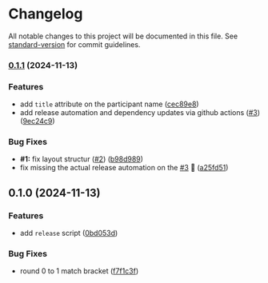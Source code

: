 # Changelog

All notable changes to this project will be documented in this file. See [standard-version](https://github.com/conventional-changelog/standard-version) for commit guidelines.

### [0.1.1](https://github.com/feryardiant/poc-brackets/compare/v0.1.0...v0.1.1) (2024-11-13)


### Features

* add `title` attribute on the participant name ([cec89e8](https://github.com/feryardiant/poc-brackets/commit/cec89e8d3226c94637f4bc900080892b0cfcb847))
* add release automation and dependency updates via github actions ([#3](https://github.com/feryardiant/poc-brackets/issues/3)) ([9ec24c9](https://github.com/feryardiant/poc-brackets/commit/9ec24c9726a7968596908f9badad172cf7d5afdb))


### Bug Fixes

* **#1:** fix layout structur ([#2](https://github.com/feryardiant/poc-brackets/issues/2)) ([b98d989](https://github.com/feryardiant/poc-brackets/commit/b98d989cf44eceee3dfc136d8829ec2e8ff7318f))
* fix missing the actual release automation on the [#3](https://github.com/feryardiant/poc-brackets/issues/3) :facepalm: ([a25fd51](https://github.com/feryardiant/poc-brackets/commit/a25fd51b8c535fff656b41e46437c1f15992d637))

## 0.1.0 (2024-11-13)


### Features

* add `release` script ([0bd053d](https://github.com/feryardiant/poc-brackets/commit/0bd053df183d55368d4bcccd78099a8d3e2907e9))


### Bug Fixes

* round 0 to 1 match bracket ([f7f1c3f](https://github.com/feryardiant/poc-brackets/commit/f7f1c3f9f888e805218a1cc411b8d2b0acee9495))

